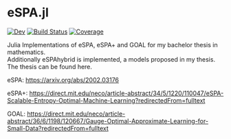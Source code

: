 # eSPA.jl

[![Dev](https://img.shields.io/badge/docs-dev-blue.svg)](https://pw0lf.github.io/eSPA.jl/dev/)
[![Build Status](https://github.com/pw0lf/eSPA.jl/actions/workflows/CI.yml/badge.svg?branch=main)](https://pw0lf.github.io/eSPA.jl/actions/workflows/CI.yml?query=branch%3Amain)
[![Coverage](https://codecov.io/gh/pw0lf/eSPA.jl/branch/main/graph/badge.svg)](https://codecov.io/gh/pw0lf/eSPA.jl)

Julia Implementations of eSPA, eSPA+ and GOAL for my bachelor thesis in mathematics.  
Additionally eSPAhybrid is implemented, a models proposed in my thesis.
The thesis can be found here.

eSPA: https://arxiv.org/abs/2002.03176

eSPA+: https://direct.mit.edu/neco/article-abstract/34/5/1220/110047/eSPA-Scalable-Entropy-Optimal-Machine-Learning?redirectedFrom=fulltext

GOAL: https://direct.mit.edu/neco/article-abstract/36/6/1198/120667/Gauge-Optimal-Approximate-Learning-for-Small-Data?redirectedFrom=fulltext

